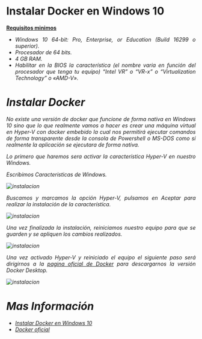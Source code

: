# <b>Instalar Docker en Windows 10</b>

<b><u>Requisitos minimos</u></b>

<cite style="display:block; text-align: justify">

* Windows 10 64-bit: Pro, Enterprise, or Education (Build 16299 o superior).
* Procesador de 64 bits.
* 4 GB RAM.
* Habilitar en la BIOS la característica (el nombre varia en función del procesador que tenga tu equipo) “Intel VR” o “VR-x” o “Virtualization Technology” o «AMD-V».</cite>

# <b>Instalar Docker </b>

<cite style="display:block; text-align: justify">No existe una versión de docker que funcione de forma nativa en Windows 10 sino que lo que realmente vamos a hacer es crear una máquina virtual en Hyper-V con docker embebido la cual nos permitirá ejecutar comandos de forma transparente desde la consola de Powershell o MS-DOS como si realmente la aplicación se ejecutara de forma nativa.

Lo primero que haremos sera activar la característica Hyper-V en nuestro Windows.

Escribimos Caracteristicas de Windows.</cite>

![instalacion](img_Instalacion/img01.png)

<cite style="display:block; text-align: justify"> Buscamos y marcamos la opción Hyper-V, pulsamos en Aceptar para realizar la instalación de la característica.</cite>

![instalacion](img_Instalacion/img02.png)

<cite style="display:block; text-align: justify"> Una vez finalizada la instalación, reiniciamos nuestro equipo para que se guarden y se apliquen los cambios realizados. </cite>

![instalacion](img_Instalacion/img03.png)

<cite style="display:block; text-align: justify"> Una vez activado Hyper-V y reiniciado el equipo el siguiente paso será dirigirnos a la [pagina oficial de Docker][1_0] para descargarnos la versión Docker Desktop.</cite>

![instalacion](img_Instalacion/img04.png)

[1_0]:https://www.docker.com/

# Mas Información
* [Instalar Docker en Windows 10][2_1]
* [Docker oficial][2_2]


[2_1]:https://tutorialesit.com/instalar-docker-en-windows-10/
[2_2]:https://www.docker.com/

